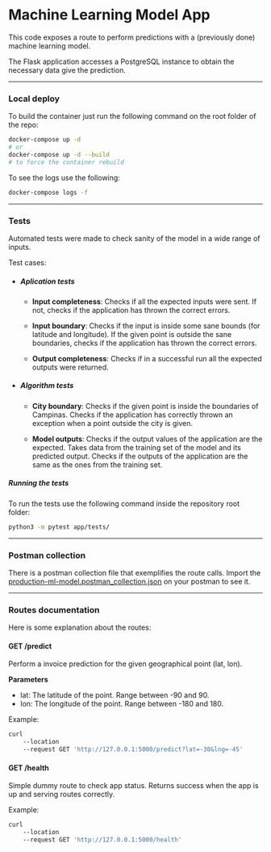 # Machine Learning Model App

This code exposes a route to perform predictions with a (previously done) machine learning model.

The Flask application accesses a PostgreSQL instance to obtain the necessary data give the prediction.

___
### Local deploy

To build the container just run the following command on the root folder of the repo:

```bash
docker-compose up -d
# or
docker-compose up -d --build
# to force the container rebuild
```

To see the logs use the following:

```bash
docker-compose logs -f
```
___
### Tests

Automated tests were made to check sanity of the model in a wide range of inputs.

Test cases:
- ##### Aplication tests

	- **Input completeness**: Checks if all the expected inputs were sent. If not, checks if the application has thrown 
	the correct errors.
	
	- **Input boundary**: Checks if the input is inside some sane bounds (for latitude and longitude).
	If the given point is outside the sane boundaries, checks if the application has thrown the correct
	errors.
	
	- **Output completeness**: Checks if in a successful run all the expected outputs were returned. 

- ##### Algorithm tests

	- **City boundary**: Checks if the given point is inside the boundaries of Campinas. Checks if the 
	application has correctly thrown an exception when a point outside the city is given.
	
	- **Model outputs**: Checks if the output values of the application are the expected. Takes data from
	the training set of the model and its predicted output. 
	Checks if the outputs of the application are the same as the ones from the training set.
	


##### Running the tests

To run the tests use the following command inside the repository root folder:

```bash
python3 -m pytest app/tests/
```
___
### Postman collection

There is a postman collection file that exemplifies the route calls. Import the [production-ml-model.postman_collection.json](production-ml-model.postman_collection.json) on your postman to see it.

___
### **Routes documentation**

Here is some explanation about the routes:

#### **GET** /predict

Perform a invoice prediction for the given geographical point (lat, lon).

**Parameters**
* lat: The latitude of the point. Range between -90 and 90.
* lon: The longitude of the point. Range between -180 and 180.

Example: 
```bash
curl 
	--location 
	--request GET 'http://127.0.0.1:5000/predict?lat=-30&lng=-45'
```

#### **GET** /health

Simple dummy route to check app status. Returns success when the app is up and serving routes correctly.

Example: 
```bash
curl 
	--location 
	--request GET 'http://127.0.0.1:5000/health'
```

